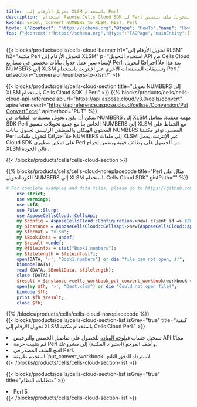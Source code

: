 ```yaml
---
title:  تحويل الأرقام إلى XLSM باستخدام Perl
description:  استخدام Aspose.Cells Cloud SDK لـ Perl لتحويل ملف بتنسيق NUMBERS إلى ملف بتنسيق XLSM.
kwords: Excel, Convert NUMBERS to XLSM, REST, Perl
howto: {"@context": "https://schema.org","@type": "HowTo","name": "How to convert NUMBERS to XLSM using the Cells Cloud Perl library.","description": "How to convert NUMBERS to XLSM using the Cells Cloud Perl library.","image": {"@type": "ImageObject"},"url": "/perl/conversion/numbers-to-xlsm/","step": [{ "@type": "HowToStep","name": "How to convert NUMBERS to XLSM using the Cells Cloud Perl library. step 1", "image": {"@type": "ImageObject",},"url": "/perl/conversion/numbers-to-xlsm/","text": "Register an account at <a href='https://dashboard.aspose.cloud/'>Dashboard</a> to get free API quota & authorization details",},{ "@type": "HowToStep","name": "How to convert NUMBERS to XLSM using the Cells Cloud Perl library. step 1", "image": {"@type": "ImageObject",},"url": "/perl/conversion/numbers-to-xlsm/","text": "Install Perl package and add the reference (import the library) to your project.",},{ "@type": "HowToStep","name": "How to convert NUMBERS to XLSM using the Cells Cloud Perl library. step 1", "image": {"@type": "ImageObject",},"url": "/perl/conversion/numbers-to-xlsm/","text": "Open the source file in Perl.",},{ "@type": "HowToStep","name": "How to convert NUMBERS to XLSM using the Cells Cloud Perl library. step 1", "image": {"@type": "ImageObject",},"url": "/perl/conversion/numbers-to-xlsm/","text": "Use the `put_convert_workbook` method to retrieve the resulting stream.",}, ],"supply": {"@type": "HowToSupply","name": "document"},"tool": [{"@type": "HowToTool","name": "VIM, Visual Studio Code, Eclipse"},{"@type": "HowToTool","name": "Aspose Cells"}],"totalTime": "PT6M"}
fqa: {"@context":"https://schema.org","@type":"FAQPage","mainEntity":[{"@type":"Question","name":"Why convert file formats in C# using REST API?","acceptedAnswer":{"@type":"Answer","text":"Documents are encoded in many ways, and some files may be incompatible with the software you use. To open and read such files, just convert them to appropriate file formats.<br/><ol><li>Install .NET SDK and add the reference (import the library) to your project.</li><li>Open the source file in C# using REST API.</li><li>Call the PutConvertWorkbookRequest() method, passing an output filename with required extension.</li><li>Get the result of conversion as a separate file.</li></ol>"}},{"@type":"Question","name":"What file formats can I convert with your C# library?","acceptedAnswer":{"@type":"Answer","text":"We support a variety of file formats for conversion using .NET library, including XLSX, Excel, xls , PDF, CSV, HTML, Markdown, XML, PNG, JPG, TIFF, Json, TXT and many more."}},{"@type":"Question","name":"What is the maximum allowed file size for conversion using this .NET library?","acceptedAnswer":{"@type":"Answer","text":"There are no file size limits for format conversions using .NET library."}}]}
---
```

{{< blocks/products/cells/cells-cloud-banner h1="تحويل الأرقام إلى XLSM" h2="مكتبة Perl لتحويل الأرقام إلى XLSM" p="استخدم التحويل API من Cells Cloud لإنشاء سير عمل جدول بيانات مخصص في مشاريع Perl. يعد هذا حلاً احترافيًا لتحويل NUMBERS إلى XLSM وتنسيقات المستندات الأخرى عبر الإنترنت باستخدام Perl." urlsection="conversion/numbers-to-xlsm/" >}}

{{< blocks/products/cells/cells-cloud-section title="تحويل NUMBERS إلى XLSM باستخدام Cells Cloud SDK لـ Perl" >}}
{{% blocks/products/cells/cells-cloud-api-reference apiurl="https://api.aspose.cloud/v3.0/cells/convert" apireferenceurl="https://apireference.aspose.cloud/cells/#/Conversion/PutConvertExcel" apimethod="PUT" %}}
<br/>
يمكن أن يكون تحويل تنسيقات الملفات من NUMBERS إلى XLSM مهمة معقدة. يتعامل SDK Perl الخاص بنا مع جميع تحويلات تنسيق NUMBERS إلى XLSM مع الحفاظ على المحتوى الهيكلي والمنطقي الرئيسي لجدول بيانات NUMBERS المصدر. توفر مكتبتنا Perl حلاً احترافيًا لتحويل ملفات NUMBERS إلى ملفات XLSM عبر الإنترنت. يعمل Cloud SDK على تمكين مطوري Perl من الحصول على وظائف قوية ويضمن إخراج XLSM عالي الجودة.

{{< /blocks/products/cells/cells-cloud-section >}}

{{% blocks/products/cells/cells-cloud-noreplacecode title="Perl مثال على الكود لتحويل NUMBERS إلى XLSM باستخدام Cells Cloud SDK" gistPath="" %}}
 
```perl
# For complete examples and data files, please go to https://github.com/aspose-cells-cloud/aspose-cells-cloud-perl/
    use strict;
    use warnings;
    use utf8; 
    use File::Slurp;
    use AsposeCellsCloud::CellsApi;
    my $config = AsposeCellsCloud::Configuration->new( client_id => $ENV{'ProductClientId'}, client_secret => $ENV{'ProductClientSecret'});
    my $instance = AsposeCellsCloud::CellsApi->new(AsposeCellsCloud::ApiClient->new( $config));
    my $format = "xlsm";
    my $Book1Data = undef;
    my $result =undef;
    my @fileinfos = stat("Book1.numbers");
    my $filelength = $fileinfos[7];
    open(DATA, '<', "Book1.numbers") or die "file can not open, $!";
    binmode(DATA);
    read (DATA, $Book1Data, $filelength);
    close (DATA); 
    $result = $instance->cells_workbook_put_convert_workbook(workbook => $Book1Data, format => $format);
    open(my $fh, '>', "Dest.xlsm") or die "Could not open file!";
    binmode $fh;
    print $fh $result;
    close $fh;
```
 
{{% /blocks/products/cells/cells-cloud-noreplacecode %}}
<br/>
{{< blocks/products/cells/cells-cloud-section-list isGrey="true" title="كيفية تحويل الأرقام إلى XLSM باستخدام مكتبة Cells Cloud Perl." >}}
<li> تسجيل حساب في<a href="https://dashboard.aspose.cloud/">لوحة القيادة</a> للحصول على تفاصيل الحصص والترخيص API مجانًا</li>
<li>قم بتثبيت حزمة Perl وأضف المرجع (استيراد المكتبة) إلى مشروعك.</li>
<li>افتح الملف المصدر في Perl.</li>
<li>استخدم طريقة `put_convert_workbook` لاسترداد الدفق الناتج.</li>
{{< /blocks/products/cells/cells-cloud-section-list >}}

{{< blocks/products/cells/cells-cloud-section-list isGrey="true" title="متطلبات النظام" >}}
<li>Perl 5</li>
{{< /blocks/products/cells/cells-cloud-section-list >}}
